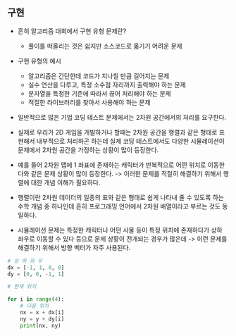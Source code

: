 ## 구현

- 흔히 알고리즘 대회에서 구현 유형 문제란?
  - 풀이를 떠올리는 것은 쉽지만 소스코드로 옮기기 어려운 문제
- 구현 유형의 예시

  - 알고리즘은 간단한데 코드가 지나칠 만큼 길어지는 문제
  - 실수 연산을 다루고, 특정 소수점 자리까지 출력해야 하는 문제
  - 문자열을 특정한 기준에 따라서 끊어 처리해야 하는 문제
  - 적절한 라이브러리를 찾아서 사용해야 하는 문제

- 일반적으로 많은 기업 코딩 테스트 문제에서는 2차원 공간에서의 처리를 요구한다.
- 실제로 우리가 2D 게임을 개발하거나 할때는 2차원 공간을 행렬과 같은 형태로 표현해서 내부적으로 처리하곤 하는데 실제 코딩 테스트에서도 다양한 시뮬레이션이 문제에서 2차원 공간을 가정하는 상황이 많이 등장한다.
- 예를 들어 2차원 맵에 1 좌표에 존재하는 캐릭터가 반복적으로 어떤 위치로 이동한다와 같은 문제 상황이 많이 등장한다.
  -> 이러한 문제를 적절히 해결하기 위해서 행렬에 대한 개념 이해가 필요하다.
- 행렬이란 2차원 데이터의 일종의 표와 같은 형태로 쉽게 나타내 줄 수 있도록 하는 수학 개념 중 하나인데 흔히 프로그래밍 언어에서 2차원 배열이라고 부르는 것도 동일하다.

- 시뮬레이션 문제는 특정한 캐릭터나 어떤 사물 등이 특정 위치에 존재하다가 상하 좌우로 이동할 수 있다 등으로 문제 상황이 전개되는 경우가 많은데
  -> 이런 문제를 해결하기 위해서 방향 벡터가 자주 사용된다.

```python
# 상 하 좌 우
dx = [-1, 1, 0, 0]
dy = [0, 0, -1, 1]

# 현재 위치

for i in range(4):
    # 다음 위치
    nx = x + dx[i]
    ny = y + dy[i]
    print(nx, ny)
```

